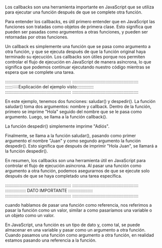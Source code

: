 Los callbacks son una herramienta importante en JavaScript que se utiliza para ejecutar una función después de que se complete otra función.

Para entender los callbacks, es útil primero entender que en JavaScript las funciones son tratadas como objetos de primera clase. Esto significa que pueden ser pasadas como argumentos a otras funciones, y pueden ser retornadas por otras funciones.

Un callback es simplemente una función que se pasa como argumento a otra función, y que se ejecuta después de que la función original haya terminado su ejecución. Los callbacks son útiles porque nos permiten controlar el flujo de ejecución en JavaScript de manera asíncrona, lo que significa que podemos continuar ejecutando nuestro código mientras se espera que se complete una tarea.

:::::::::::::::::::::::::::::::::::::::::::::::::::::: :::::::::::::::::::::::::::::::::::::::::::::::::::::: :::::::::::Explicación del ejemplo visto:::::::::::::: :::::::::::::::::::::::::::::::::::::::::::::::::::::: ::::::::::::::::::::::::::::::::::::::::::::::::::::::

En este ejemplo, tenemos dos funciones: saludar() y despedir(). La función saludar() toma dos argumentos: nombre y callback. Dentro de la función, primero se imprime "Hola" seguido del nombre que se le pasa como argumento. Luego, se llama a la función callback().

La función despedir() simplemente imprime "Adiós".

Finalmente, se llama a la función saludar(), pasando como primer argumento el nombre "Juan" y como segundo argumento la función despedir(). Esto significa que después de imprimir "Hola Juan", se llamará a la función despedir().

En resumen, los callbacks son una herramienta útil en JavaScript para controlar el flujo de ejecución asíncrona. Al pasar una función como argumento a otra función, podemos asegurarnos de que se ejecute solo después de que se haya completado una tarea específica.

:::::::::::::::::::::::::::::::::::::::::::::::::::::: :::::::::::::::::::::::::::::::::::::::::::::::::::::: ::::::::::::::::: DATO IMPORTANTE :::::::::::::::::::: :::::::::::::::::::::::::::::::::::::::::::::::::::::: ::::::::::::::::::::::::::::::::::::::::::::::::::::::

cuando hablamos de pasar una función como referencia, nos referimos a pasar la función como un valor, similar a como pasaríamos una variable o un objeto como un valor.

En JavaScript, una función es un tipo de dato y, como tal, se puede almacenar en una variable y pasar como un argumento a otra función. Cuando pasamos una función como argumento a otra función, en realidad estamos pasando una referencia a la función.

